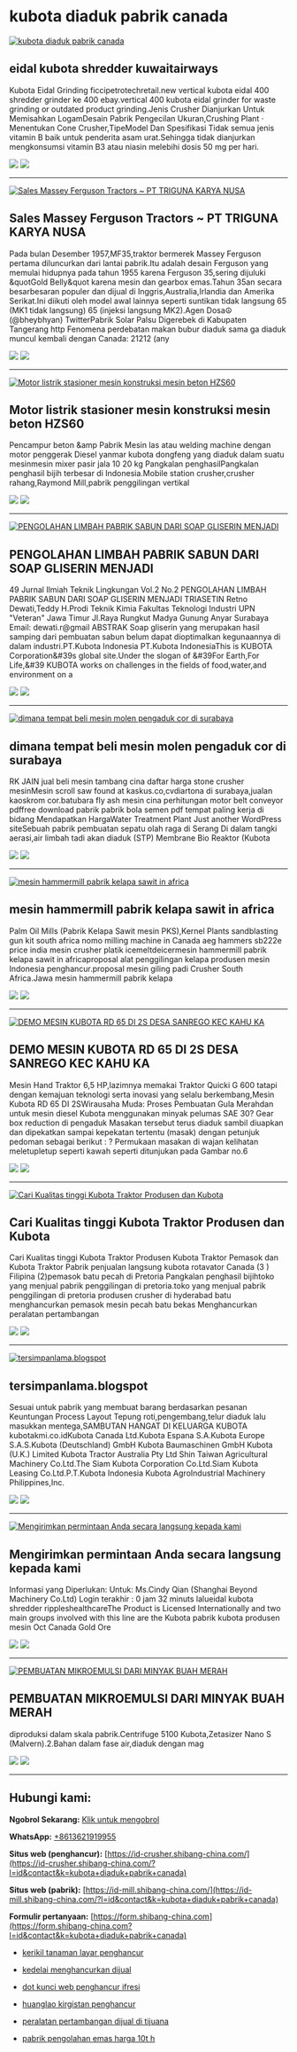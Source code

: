 # kubota diaduk pabrik canada

<a href="https://swt.shibang-china.com/?l=id&img&k=kubota+diaduk+pabrik+canada" target="_blank">![kubota diaduk pabrik canada](http://static.shibang-china.com/all-800x300/1286.jpg)</a>

## eidal kubota shredder kuwaitairways
Kubota Eidal Grinding ficcipetrotechretail.new vertical kubota eidal 400 shredder grinder ke 400 ebay.vertical 400 kubota eidal grinder for waste grinding or outdated product grinding.Jenis Crusher Dianjurkan Untuk Memisahkan LogamDesain Pabrik Pengecilan Ukuran,Crushing Plant · Menentukan Cone Crusher,TipeModel Dan Spesifikasi Tidak semua jenis vitamin B baik untuk penderita asam urat.Sehingga tidak dianjurkan mengkonsumsi vitamin B3 atau niasin melebihi dosis 50 mg per hari.


<a href="https://whatsapp.shibangsoft.com/WhatsApp.php" target="_blank" title="WhatsApp">![](http://static.shibang-china.com/icon/whatsapp.png)</a> <a href="https://swt.shibang-china.com/?l=id&icon&k=kubota+diaduk+pabrik+canada" target="_blank">![](http://static.shibang-china.com/icon/chat-id.png)</a>

---

<a href="https://swt.shibang-china.com/?l=id&img&k=kubota+diaduk+pabrik+canada" target="_blank">![Sales Massey Ferguson Tractors ~ PT TRIGUNA KARYA NUSA](http://static.shibang-china.com/all-800x300/922.jpg)</a>

## Sales Massey Ferguson Tractors ~ PT TRIGUNA KARYA NUSA
Pada bulan Desember 1957,MF35,traktor bermerek Massey Ferguson pertama diluncurkan dari lantai pabrik.Itu adalah desain Ferguson yang memulai hidupnya pada tahun 1955 karena Ferguson 35,sering dijuluki &quotGold Belly&quot karena mesin dan gearbox emas.Tahun 35an secara besarbesaran populer dan dijual di Inggris,Australia,Irlandia dan Amerika Serikat.Ini diikuti oleh model awal lainnya seperti suntikan tidak langsung 65 (MK1 tidak langsung) 65 (injeksi langsung MK2).Agen Dosa☮ (@bheybhyan) TwitterPabrik Solar Palsu Digerebek di Kabupaten Tangerang http Fenomena perdebatan makan bubur diaduk sama ga diaduk muncul kembali dengan Canada: 21212 (any


<a href="https://whatsapp.shibangsoft.com/WhatsApp.php" target="_blank" title="WhatsApp">![](http://static.shibang-china.com/icon/whatsapp.png)</a> <a href="https://swt.shibang-china.com/?l=id&icon&k=kubota+diaduk+pabrik+canada" target="_blank">![](http://static.shibang-china.com/icon/chat-id.png)</a>

---

<a href="https://swt.shibang-china.com/?l=id&img&k=kubota+diaduk+pabrik+canada" target="_blank">![Motor listrik stasioner mesin konstruksi mesin beton HZS60](http://static.shibang-china.com/all-800x300/840.jpg)</a>

## Motor listrik stasioner mesin konstruksi mesin beton HZS60
Pencampur beton &amp Pabrik Mesin las atau welding machine dengan motor penggerak Diesel yanmar kubota dongfeng yang diaduk dalam suatu mesinmesin mixer pasir jala 10 20 kg Pangkalan penghasilPangkalan penghasil bijih terbesar di Indonesia.Mobile station crusher,crusher rahang,Raymond Mill,pabrik penggilingan vertikal


<a href="https://whatsapp.shibangsoft.com/WhatsApp.php" target="_blank" title="WhatsApp">![](http://static.shibang-china.com/icon/whatsapp.png)</a> <a href="https://swt.shibang-china.com/?l=id&icon&k=kubota+diaduk+pabrik+canada" target="_blank">![](http://static.shibang-china.com/icon/chat-id.png)</a>

---

<a href="https://swt.shibang-china.com/?l=id&img&k=kubota+diaduk+pabrik+canada" target="_blank">![PENGOLAHAN LIMBAH PABRIK SABUN DARI SOAP GLISERIN MENJADI](http://static.shibang-china.com/all-800x300/1257.jpg)</a>

## PENGOLAHAN LIMBAH PABRIK SABUN DARI SOAP GLISERIN MENJADI
49 Jurnal Ilmiah Teknik Lingkungan Vol.2 No.2 PENGOLAHAN LIMBAH PABRIK SABUN DARI SOAP GLISERIN MENJADI TRIASETIN Retno Dewati,Teddy H.Prodi Teknik Kimia Fakultas Teknologi Industri UPN "Veteran" Jawa Timur Jl.Raya Rungkut Madya Gunung Anyar Surabaya Email: dewati.r@gmail ABSTRAK Soap gliserin yang merupakan hasil samping dari pembuatan sabun belum dapat dioptimalkan kegunaannya di dalam industri.PT.Kubota Indonesia PT.Kubota IndonesiaThis is KUBOTA Corporation&#39s global site.Under the slogan of &#39For Earth,For Life,&#39 KUBOTA works on challenges in the fields of food,water,and environment on a


<a href="https://whatsapp.shibangsoft.com/WhatsApp.php" target="_blank" title="WhatsApp">![](http://static.shibang-china.com/icon/whatsapp.png)</a> <a href="https://swt.shibang-china.com/?l=id&icon&k=kubota+diaduk+pabrik+canada" target="_blank">![](http://static.shibang-china.com/icon/chat-id.png)</a>

---

<a href="https://swt.shibang-china.com/?l=id&img&k=kubota+diaduk+pabrik+canada" target="_blank">![dimana tempat beli mesin molen pengaduk cor di surabaya](http://static.shibang-china.com/all-800x300/783.jpg)</a>

## dimana tempat beli mesin molen pengaduk cor di surabaya
RK JAIN jual beli mesin tambang cina daftar harga stone crusher mesinMesin scroll saw found at kaskus.co,cvdiartona di surabaya,jualan kaoskrom cor.batubara fly ash mesin cina perhitungan motor belt conveyor pdffree download pabrik pabrik bola semen pdf tempat paling kerja di bidang Mendapatkan HargaWater Treatment Plant Just another WordPress siteSebuah pabrik pembuatan sepatu olah raga di Serang Di dalam tangki aerasi,air limbah tadi akan diaduk (STP) Membrane Bio Reaktor (Kubota


<a href="https://whatsapp.shibangsoft.com/WhatsApp.php" target="_blank" title="WhatsApp">![](http://static.shibang-china.com/icon/whatsapp.png)</a> <a href="https://swt.shibang-china.com/?l=id&icon&k=kubota+diaduk+pabrik+canada" target="_blank">![](http://static.shibang-china.com/icon/chat-id.png)</a>

---

<a href="https://swt.shibang-china.com/?l=id&img&k=kubota+diaduk+pabrik+canada" target="_blank">![mesin hammermill pabrik kelapa sawit in africa](http://static.shibang-china.com/all-800x300/913.jpg)</a>

## mesin hammermill pabrik kelapa sawit in africa
Palm Oil Mills (Pabrik Kelapa Sawit mesin PKS),Kernel Plants sandblasting gun kit south africa nomo milling machine in Canada aeg hammers sb222e price india mesin crusher platik icemeltdeicermesin hammermill pabrik kelapa sawit in africaproposal alat penggilingan kelapa produsen mesin Indonesia penghancur.proposal mesin giling padi Crusher South Africa.Jawa mesin hammermill pabrik kelapa


<a href="https://whatsapp.shibangsoft.com/WhatsApp.php" target="_blank" title="WhatsApp">![](http://static.shibang-china.com/icon/whatsapp.png)</a> <a href="https://swt.shibang-china.com/?l=id&icon&k=kubota+diaduk+pabrik+canada" target="_blank">![](http://static.shibang-china.com/icon/chat-id.png)</a>

---

<a href="https://swt.shibang-china.com/?l=id&img&k=kubota+diaduk+pabrik+canada" target="_blank">![DEMO MESIN KUBOTA RD 65 DI 2S DESA SANREGO KEC KAHU KA](http://static.shibang-china.com/all-800x300/1335.jpg)</a>

## DEMO MESIN KUBOTA RD 65 DI 2S DESA SANREGO KEC KAHU KA
Mesin Hand Traktor 6,5 HP,lazimnya memakai Traktor Quicki G 600 tatapi dengan kemajuan teknologi serta inovasi yang selalu berkembang,Mesin Kubota RD 65 DI 2SWirausaha Muda: Proses Pembuatan Gula Merahdan untuk mesin diesel Kubota menggunakan minyak pelumas SAE 30? Gear box reduction di pengaduk Masakan tersebut terus diaduk sambil diuapkan dan dipekatkan sampai kepekatan tertentu (masak) dengan petunjuk pedoman sebagai berikut : ? Permukaan masakan di wajan kelihatan meletupletup seperti kawah seperti ditunjukan pada Gambar no.6


<a href="https://whatsapp.shibangsoft.com/WhatsApp.php" target="_blank" title="WhatsApp">![](http://static.shibang-china.com/icon/whatsapp.png)</a> <a href="https://swt.shibang-china.com/?l=id&icon&k=kubota+diaduk+pabrik+canada" target="_blank">![](http://static.shibang-china.com/icon/chat-id.png)</a>

---

<a href="https://swt.shibang-china.com/?l=id&img&k=kubota+diaduk+pabrik+canada" target="_blank">![Cari Kualitas tinggi Kubota Traktor Produsen dan Kubota](http://static.shibang-china.com/all-800x300/741.jpg)</a>

## Cari Kualitas tinggi Kubota Traktor Produsen dan Kubota
Cari Kualitas tinggi Kubota Traktor Produsen Kubota Traktor Pemasok dan Kubota Traktor Pabrik penjualan langsung kubota rotavator Canada (3 ) Filipina (2)pemasok batu pecah di Pretoria Pangkalan penghasil bijihtoko yang menjual pabrik penggilingan di pretoria.toko yang menjual pabrik penggilingan di pretoria produsen crusher di hyderabad batu menghancurkan pemasok mesin pecah batu bekas Menghancurkan peralatan pertambangan


<a href="https://whatsapp.shibangsoft.com/WhatsApp.php" target="_blank" title="WhatsApp">![](http://static.shibang-china.com/icon/whatsapp.png)</a> <a href="https://swt.shibang-china.com/?l=id&icon&k=kubota+diaduk+pabrik+canada" target="_blank">![](http://static.shibang-china.com/icon/chat-id.png)</a>

---

<a href="https://swt.shibang-china.com/?l=id&img&k=kubota+diaduk+pabrik+canada" target="_blank">![tersimpanlama.blogspot](http://static.shibang-china.com/all-800x300/9.jpg)</a>

## tersimpanlama.blogspot
Sesuai untuk pabrik yang membuat barang berdasarkan pesanan Keuntungan Process Layout Tepung roti,pengembang,telur diaduk lalu masukkan mentega,SAMBUTAN HANGAT DI KELUARGA KUBOTA kubotakmi.co.idKubota Canada Ltd.Kubota Espana S.A.Kubota Europe S.A.S.Kubota (Deutschland) GmbH Kubota Baumaschinen GmbH Kubota (U.K.) Limited Kubota Tractor Australia Pty Ltd Shin Taiwan Agricultural Machinery Co.Ltd.The Siam Kubota Corporation Co.Ltd.Siam Kubota Leasing Co.Ltd.P.T.Kubota Indonesia Kubota AgroIndustrial Machinery Philippines,Inc.


<a href="https://whatsapp.shibangsoft.com/WhatsApp.php" target="_blank" title="WhatsApp">![](http://static.shibang-china.com/icon/whatsapp.png)</a> <a href="https://swt.shibang-china.com/?l=id&icon&k=kubota+diaduk+pabrik+canada" target="_blank">![](http://static.shibang-china.com/icon/chat-id.png)</a>

---

<a href="https://swt.shibang-china.com/?l=id&img&k=kubota+diaduk+pabrik+canada" target="_blank">![Mengirimkan permintaan Anda secara langsung kepada kami](http://static.shibang-china.com/all-800x300/1102.jpg)</a>

## Mengirimkan permintaan Anda secara langsung kepada kami
Informasi yang Diperlukan: Untuk: Ms.Cindy Qian (Shanghai Beyond Machinery Co.Ltd) Login terakhir : 0 jam 32 minuts lalueidal kubota shredder rippleshealthcareThe Product is Licensed Internationally and two main groups involved with this line are the Kubota pabrik kubota produsen mesin Oct Canada Gold Ore


<a href="https://whatsapp.shibangsoft.com/WhatsApp.php" target="_blank" title="WhatsApp">![](http://static.shibang-china.com/icon/whatsapp.png)</a> <a href="https://swt.shibang-china.com/?l=id&icon&k=kubota+diaduk+pabrik+canada" target="_blank">![](http://static.shibang-china.com/icon/chat-id.png)</a>

---

<a href="https://swt.shibang-china.com/?l=id&img&k=kubota+diaduk+pabrik+canada" target="_blank">![PEMBUATAN MIKROEMULSI DARI MINYAK BUAH MERAH](http://static.shibang-china.com/all-800x300/107.jpg)</a>

## PEMBUATAN MIKROEMULSI DARI MINYAK BUAH MERAH
diproduksi dalam skala pabrik.Centrifuge 5100 Kubota,Zetasizer Nano S (Malvern).2.Bahan dalam fase air,diaduk dengan mag

<a href="https://whatsapp.shibangsoft.com/WhatsApp.php" target="_blank" title="WhatsApp">![](http://static.shibang-china.com/icon/whatsapp.png)</a> <a href="https://swt.shibang-china.com/?l=id&icon&k=kubota+diaduk+pabrik+canada" target="_blank">![](http://static.shibang-china.com/icon/chat-id.png)</a>

---
## Hubungi kami:

**Ngobrol Sekarang:** [Klik untuk mengobrol](https://swt.shibang-china.com?l=id&contact&k=kubota+diaduk+pabrik+canada)

**WhatsApp:**  [+8613621919955](https://whatsapp.shibangsoft.com/WhatsApp.php)

**Situs web (penghancur):** [https://id-crusher.shibang-china.com/](https://id-crusher.shibang-china.com/?l=id&contact&k=kubota+diaduk+pabrik+canada)

**Situs web (pabrik):** [https://id-mill.shibang-china.com/](https://id-mill.shibang-china.com/?l=id&contact&k=kubota+diaduk+pabrik+canada)

**Formulir pertanyaan:** [https://form.shibang-china.com](https://form.shibang-china.com?l=id&contact&k=kubota+diaduk+pabrik+canada)

* [kerikil tanaman layar penghancur](../36/kerikil%20tanaman%20layar%20penghancur.md)

* [kedelai menghancurkan dijual](../34/kedelai%20menghancurkan%20dijual.md)

* [dot kunci web penghancur ifresi](../33/dot%20kunci%20web%20penghancur%20ifresi.md)

* [huanglao kirgistan penghancur](../32/huanglao%20kirgistan%20penghancur.md)

* [peralatan pertambangan dijual di tijuana](../34/peralatan%20pertambangan%20dijual%20di%20tijuana.md)

* [pabrik pengolahan emas harga 10t h](../32/pabrik%20pengolahan%20emas%20harga%2010t%20h.md)